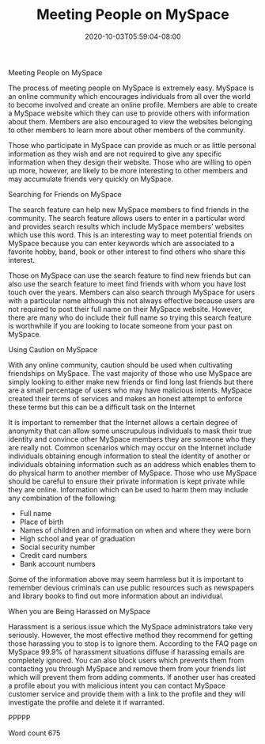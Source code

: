 ﻿---
title: "Meeting People on MySpace"
date: 2020-10-03T05:59:04-08:00
description: "Myspace Tips for Web Success"
featured_image: "/images/Myspace.jpg"
tags: ["Myspace"]
---

Meeting People on MySpace

The process of meeting people on MySpace is extremely easy. MySpace is an online community which encourages individuals from all over the world to become involved and create an online profile. Members are able to create a MySpace website which they can use to provide others with information about them. Members are also encouraged to view the websites belonging to other members to learn more about other members of the community. 

Those who participate in MySpace can provide as much or as little personal information as they wish and are not required to give any specific information when they design their website. Those who are willing to open up more, however, are likely to be more interesting to other members and may accumulate friends very quickly on MySpace. 

Searching for Friends on MySpace

The search feature can help new MySpace members to find friends in the community. The search feature allows users to enter in a particular word and provides search results which include MySpace members’ websites which use this word. This is an interesting way to meet potential friends on MySpace because you can enter keywords which are associated to a favorite hobby, band, book or other interest to find others who share this interest. 

Those on MySpace can use the search feature to find new friends but can also use the search feature to meet find friends with whom you have lost touch over the years. Members can also search through MySpace for users with a particular name although this not always effective because users are not required to post their full name on their MySpace website. However, there are many who do include their full name so trying this search feature is worthwhile if you are looking to locate someone from your past on MySpace. 

Using Caution on MySpace

With any online community, caution should be used when cultivating friendships on MySpace. The vast majority of those who use MySpace are simply looking to either make new friends or find long last friends but there are a small percentage of users who may have malicious intents. MySpace created their terms of services and makes an honest attempt to enforce these terms but this can be a difficult task on the Internet

It is important to remember that the Internet allows a certain degree of anonymity that can allow some unscrupulous individuals to mask their true identity and convince other MySpace members they are someone who they are really not. Common scenarios which may occur on the Internet include individuals obtaining enough information to steal the identity of another or individuals obtaining information such as an address which enables them to do physical harm to another member of MySpace. Those who use MySpace should be careful to ensure their private information is kept private while they are online. Information which can be used to harm them may include any combination of the following:

* Full name
* Place of birth
* Names of children and information on when and where they were born
* High school and year of graduation
* Social security number
* Credit card numbers
* Bank account numbers

Some of the information above may seem harmless but it is important to remember devious criminals can use public resources such as newspapers and library books to find out more information about an individual. 

When you are Being Harassed on MySpace

Harassment is a serious issue which the MySpace administrators take very seriously. However, the most effective method they recommend for getting those harassing you to stop is to ignore them. According to the FAQ page on MySpace 99.9% of harassment situations diffuse if harassing emails are completely ignored. You can also block users which prevents them from contacting you through MySpace and remove them from your friends list which will prevent them from adding comments. If another user has created a profile about you with malicious intent you can contact MySpace customer service and provide them with a link to the profile and they will investigate the profile and delete it if warranted.

PPPPP

Word count 675






